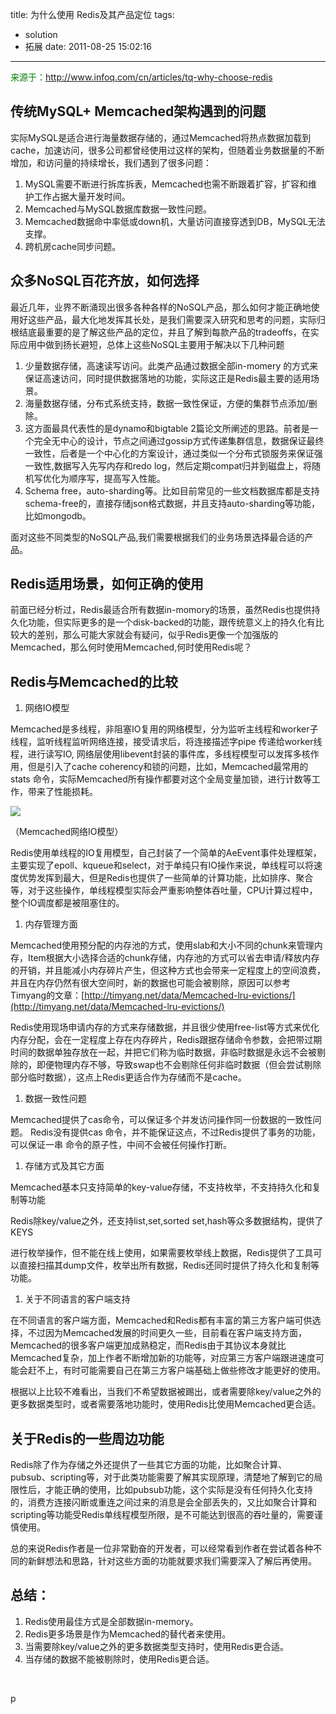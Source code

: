 title: 为什么使用 Redis及其产品定位
tags:
  - solution
  - 拓展
date: 2011-08-25 15:02:16
---

<span style="color: #008000;">来源于：http://www.infoq.com/cn/articles/tq-why-choose-redis</span>

## 传统MySQL+ Memcached架构遇到的问题

实际MySQL是适合进行海量数据存储的，通过Memcached将热点数据加载到cache，加速访问，很多公司都曾经使用过这样的架构，但随着业务数据量的不断增加，和访问量的持续增长，我们遇到了很多问题：

1.  MySQL需要不断进行拆库拆表，Memcached也需不断跟着扩容，扩容和维护工作占据大量开发时间。
2.  Memcached与MySQL数据库数据一致性问题。
3.  Memcached数据命中率低或down机，大量访问直接穿透到DB，MySQL无法支撑。
4.  跨机房cache同步问题。

## 众多NoSQL百花齐放，如何选择

最近几年，业界不断涌现出很多各种各样的NoSQL产品，那么如何才能正确地使用好这些产品，最大化地发挥其长处，是我们需要深入研究和思考的问题，实际归根结底最重要的是了解这些产品的定位，并且了解到每款产品的tradeoffs，在实际应用中做到扬长避短，总体上这些NoSQL主要用于解决以下几种问题

1.  少量数据存储，高速读写访问。此类产品通过数据全部in-momery 的方式来保证高速访问，同时提供数据落地的功能，实际这正是Redis最主要的适用场景。
2.  海量数据存储，分布式系统支持，数据一致性保证，方便的集群节点添加/删除。
3.  这方面最具代表性的是dynamo和bigtable 2篇论文所阐述的思路。前者是一个完全无中心的设计，节点之间通过gossip方式传递集群信息，数据保证最终一致性，后者是一个中心化的方案设计，通过类似一个分布式锁服务来保证强一致性,数据写入先写内存和redo log，然后定期compat归并到磁盘上，将随机写优化为顺序写，提高写入性能。
4.  Schema free，auto-sharding等。比如目前常见的一些文档数据库都是支持schema-free的，直接存储json格式数据，并且支持auto-sharding等功能，比如mongodb。

面对这些不同类型的NoSQL产品,我们需要根据我们的业务场景选择最合适的产品。

<span id="more-360"></span>

## Redis适用场景，如何正确的使用

前面已经分析过，Redis最适合所有数据in-momory的场景，虽然Redis也提供持久化功能，但实际更多的是一个disk-backed的功能，跟传统意义上的持久化有比较大的差别，那么可能大家就会有疑问，似乎Redis更像一个加强版的Memcached，那么何时使用Memcached,何时使用Redis呢？

## Redis与Memcached的比较

1.  网络IO模型

Memcached是多线程，非阻塞IO复用的网络模型，分为监听主线程和worker子线程，监听线程监听网络连接，接受请求后，将连接描述字pipe 传递给worker线程，进行读写IO, 网络层使用libevent封装的事件库，多线程模型可以发挥多核作用，但是引入了cache coherency和锁的问题，比如，Memcached最常用的stats 命令，实际Memcached所有操作都要对这个全局变量加锁，进行计数等工作，带来了性能损耗。

![](http://www.infoq.com/resource/articles/tq-why-choose-redis/zh/resources/image1.jpg)

（Memcached网络IO模型）

Redis使用单线程的IO复用模型，自己封装了一个简单的AeEvent事件处理框架，主要实现了epoll、kqueue和select，对于单纯只有IO操作来说，单线程可以将速度优势发挥到最大，但是Redis也提供了一些简单的计算功能，比如排序、聚合等，对于这些操作，单线程模型实际会严重影响整体吞吐量，CPU计算过程中，整个IO调度都是被阻塞住的。

1.  内存管理方面

Memcached使用预分配的内存池的方式，使用slab和大小不同的chunk来管理内存，Item根据大小选择合适的chunk存储，内存池的方式可以省去申请/释放内存的开销，并且能减小内存碎片产生，但这种方式也会带来一定程度上的空间浪费，并且在内存仍然有很大空间时，新的数据也可能会被剔除，原因可以参考Timyang的文章：<span style="text-decoration: underline;">[http://timyang.net/data/Memcached-lru-evictions/](http://timyang.net/data/Memcached-lru-evictions/)</span>

Redis使用现场申请内存的方式来存储数据，并且很少使用free-list等方式来优化内存分配，会在一定程度上存在内存碎片，Redis跟据存储命令参数，会把带过期时间的数据单独存放在一起，并把它们称为临时数据，非临时数据是永远不会被剔除的，即便物理内存不够，导致swap也不会剔除任何非临时数据（但会尝试剔除部分临时数据），这点上Redis更适合作为存储而不是cache。

1.  数据一致性问题

Memcached提供了cas命令，可以保证多个并发访问操作同一份数据的一致性问题。 Redis没有提供cas 命令，并不能保证这点，不过Redis提供了事务的功能，可以保证一串 命令的原子性，中间不会被任何操作打断。

1.  存储方式及其它方面

Memcached基本只支持简单的key-value存储，不支持枚举，不支持持久化和复制等功能

Redis除key/value之外，还支持list,set,sorted set,hash等众多数据结构，提供了KEYS

进行枚举操作，但不能在线上使用，如果需要枚举线上数据，Redis提供了工具可以直接扫描其dump文件，枚举出所有数据，Redis还同时提供了持久化和复制等功能。

1.  关于不同语言的客户端支持

在不同语言的客户端方面，Memcached和Redis都有丰富的第三方客户端可供选择，不过因为Memcached发展的时间更久一些，目前看在客户端支持方面，Memcached的很多客户端更加成熟稳定，而Redis由于其协议本身就比Memcached复杂，加上作者不断增加新的功能等，对应第三方客户端跟进速度可能会赶不上，有时可能需要自己在第三方客户端基础上做些修改才能更好的使用。

根据以上比较不难看出，当我们不希望数据被踢出，或者需要除key/value之外的更多数据类型时，或者需要落地功能时，使用Redis比使用Memcached更合适。

## 关于Redis的一些周边功能

Redis除了作为存储之外还提供了一些其它方面的功能，比如聚合计算、pubsub、scripting等，对于此类功能需要了解其实现原理，清楚地了解到它的局限性后，才能正确的使用，比如pubsub功能，这个实际是没有任何持久化支持的，消费方连接闪断或重连之间过来的消息是会全部丢失的，又比如聚合计算和scripting等功能受Redis单线程模型所限，是不可能达到很高的吞吐量的，需要谨慎使用。

总的来说Redis作者是一位非常勤奋的开发者，可以经常看到作者在尝试着各种不同的新鲜想法和思路，针对这些方面的功能就要求我们需要深入了解后再使用。

## 总结：

1.  Redis使用最佳方式是全部数据in-memory。
2.  Redis更多场景是作为Memcached的替代者来使用。
3.  当需要除key/value之外的更多数据类型支持时，使用Redis更合适。
4.  当存储的数据不能被剔除时，使用Redis更合适。

&nbsp;

p